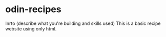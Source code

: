 # odin-recipes

Inrto (describe what you're building and skills used)
This is a basic recipe website using only html.
